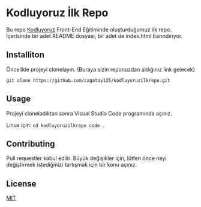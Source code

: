 # Kodluyoruz İlk Repo 
Bu repo [Kodluyoruz](www.kodluyoruz.org) Front-End Eğitiminde oluşturduğumuz ilk repo. İçerisinde bir adet README dosyası, bir adet de index.html barındırıyor.

## Installiton
Öncelikle projeyi clonelayın. (Buraya sizin reponuzdan aldığınız link gelecek)

`
git clone https://github.com/cagatay135/kodluyoruzilkrepo.git
 `

 ## Usage 
 Projeyi cloneladıktan sonra Visual Studio Code programında açınız. 

 Linux için:
 `
 cd kodluyoruzilkrepo
 code .
 `

 ## Contributing
 Pull requestler kabul edilir. Büyük değişikler için, lütfen önce neyi değiştirmek istediğinizi tartışmak için bir konu açınız.

 ## License 
 [MIT](https://opensource.org/licenses/MIT)
